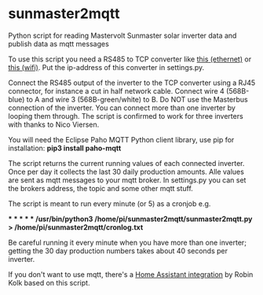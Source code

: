 # sunmaster2mqtt
Python script for reading Mastervolt Sunmaster solar inverter data and publish data as mqtt messages

To use this script you need a RS485 to TCP converter like <a target="_blank" href="https://nl.aliexpress.com/item/32514008468.html">this (ethernet)</a> or <a href="https://nl.aliexpress.com/item/4000133437266.html" target="_blank">this (wifi)</a>. Put the ip-address of this converter in settings.py.

Connect the RS485 output of the inverter to the TCP converter using a RJ45 connector, for instance a cut in half network cable. Connect wire 4 (568B-blue) to A and wire 3 (568B-green/white) to B. Do NOT use the Masterbus connection of the inverter. You can connect more than one inverter by looping them through. The script is confirmed to work for three inverters with thanks to Nico Viersen.

You will need the Eclipse Paho MQTT Python client library, use pip for installation: **pip3 install paho-mqtt**

The script returns the current running values of each connected inverter. Once per day it collects the last 30 daily production amounts. Alle values are sent as mqtt messages to your mqtt broker. In settings.py you can set the brokers address, the topic and some other mqtt stuff.

The script is meant to run every minute (or 5) as a cronjob e.g. 

**\* \* \* \* \* /usr/bin/python3 /home/pi/sunmaster2mqtt/sunmaster2mqtt.py > /home/pi/sunmaster2mqtt/cronlog.txt**

Be careful running it every minute when you have more than one inverter; getting the 30 day production numbers takes about 40 seconds per inverter.

If you don't want to use mqtt, there's a <a target="_blank" href="https://github.com/kloknibor/MasterVoltXS">Home Assistant integration</a> by Robin Kolk based on this script.
